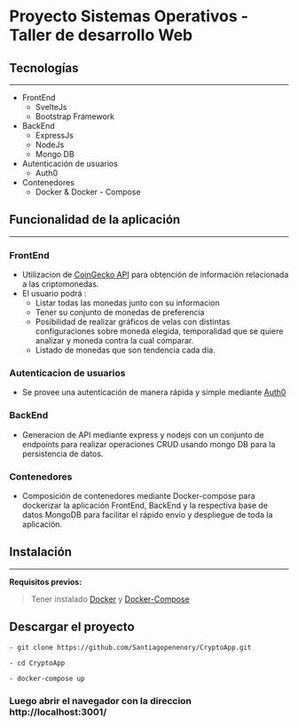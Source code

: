 # Proyecto Sistemas Operativos - Taller de desarrollo Web

## Tecnologías
---
- FrontEnd
  - SvelteJs
  - Bootstrap Framework 
- BackEnd
    - ExpressJs
    - NodeJs
    - Mongo DB
- Autenticación de usuarios
    - Auth0
- Contenedores
    - Docker & Docker - Compose

## Funcionalidad de la aplicación
---
### FrontEnd 
- Utilizacion de [CoinGecko API](https://www.coingecko.com/en/api/documentation) para obtención de información relacionada a las criptomonedas. 
- El usuario podrá :
    - Listar todas las monedas junto con su informacion 
    - Tener su conjunto de monedas de preferencia
    - Posibilidad de realizar gráficos de velas con distintas configuraciones sobre moneda elegida, temporalidad que se quiere analizar  y moneda contra la cual comparar.
    - Listado de monedas que son tendencia cada dia.  
### Autenticacion de usuarios
- Se provee una  autenticación de manera rápida y simple mediante [Auth0](https://auth0.com/docs/)
### BackEnd
- Generacion de API mediante express y nodejs con un conjunto de endpoints para realizar operaciones CRUD usando mongo DB para la persistencia de datos.

 
### Contenedores
 - Composición de contenedores mediante Docker-compose para dockerizar la aplicación FrontEnd, BackEnd y la respectiva base de datos MongoDB para facilitar el rápido envío y despliegue de toda la aplicación.


 
 ## Instalación
 ---

**Requisitos previos:**
 
> Tener instalado [Docker](https://docs.docker.com/get-docker/) y [Docker-Compose](https://docs.docker.com/compose/install/)


## Descargar el proyecto
    
    - git clone https://github.com/Santiagopenenory/CryptoApp.git 
    
    - cd CryptoApp
    
    - docker-compose up

### Luego abrir el navegador con la direccion http://localhost:3001/
